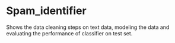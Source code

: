 # Spam_identifier
Shows the data cleaning steps on text data, modeling the data and evaluating the performance of classifier on test set.
